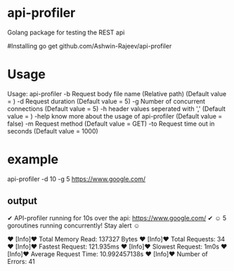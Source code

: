 # api-profiler
Golang package for testing the REST api

#Installing
go get github.com/Ashwin-Rajeev/api-profiler

# Usage

Usage: api-profiler <flags> <url>
        -b       Request body file name (Relative path) (Default value = )
        -d       Request duration (Default value = 5)
        -g       Number of concurrent connections (Default value = 5)
        -h       header values seperated with ',' (Default value = )
        -help    know more about the usage of api-profiler (Default value = false)
        -m       Request method (Default value = GET)
        -to      Request time out in seconds (Default value = 1000)

# example

api-profiler -d 10 -g 5 https://www.google.com/

## output

✔ API-profiler running for 10s over the api: https://www.google.com/ ✔
        ☺ 5 goroutines running concurrently! Stay alert ☺

❤ [Info]❤ Total Memory Read:    137327 Bytes
❤ [Info]❤ Total Requests:       34
❤ [Info]❤ Fastest Request:      121.935ms
❤ [Info]❤ Slowest Request:      1m0s
❤ [Info]❤ Average Request Time: 10.992457138s
❤ [Info]❤ Number of Errors:     41
